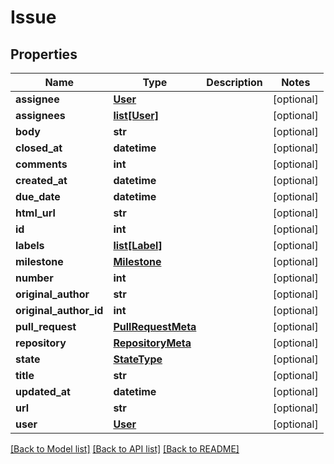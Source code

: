 # Issue

## Properties
Name | Type | Description | Notes
------------ | ------------- | ------------- | -------------
**assignee** | [**User**](User.md) |  | [optional]
**assignees** | [**list[User]**](User.md) |  | [optional]
**body** | **str** |  | [optional]
**closed_at** | **datetime** |  | [optional]
**comments** | **int** |  | [optional]
**created_at** | **datetime** |  | [optional]
**due_date** | **datetime** |  | [optional]
**html_url** | **str** |  | [optional]
**id** | **int** |  | [optional]
**labels** | [**list[Label]**](Label.md) |  | [optional]
**milestone** | [**Milestone**](Milestone.md) |  | [optional]
**number** | **int** |  | [optional]
**original_author** | **str** |  | [optional]
**original_author_id** | **int** |  | [optional]
**pull_request** | [**PullRequestMeta**](PullRequestMeta.md) |  | [optional]
**repository** | [**RepositoryMeta**](RepositoryMeta.md) |  | [optional]
**state** | [**StateType**](StateType.md) |  | [optional]
**title** | **str** |  | [optional]
**updated_at** | **datetime** |  | [optional]
**url** | **str** |  | [optional]
**user** | [**User**](User.md) |  | [optional]

[[Back to Model list]](../README.md#documentation-for-models) [[Back to API list]](../README.md#documentation-for-api-endpoints) [[Back to README]](../README.md)


